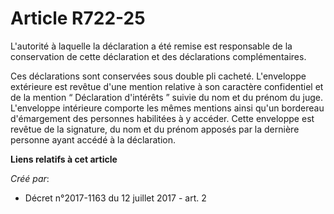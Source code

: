 # Article R722-25

L'autorité à laquelle la déclaration a été remise est responsable de la conservation de cette déclaration et des déclarations
complémentaires.

Ces déclarations sont conservées sous double pli cacheté. L'enveloppe extérieure est revêtue d'une mention relative à son
caractère confidentiel et de la mention “ Déclaration d'intérêts ” suivie du nom et du prénom du juge. L'enveloppe intérieure
comporte les mêmes mentions ainsi qu'un bordereau d'émargement des personnes habilitées à y accéder. Cette enveloppe est
revêtue de la signature, du nom et du prénom apposés par la dernière personne ayant accédé à la déclaration.

**Liens relatifs à cet article**

_Créé par_:

  - Décret n°2017-1163 du 12 juillet 2017 - art. 2
